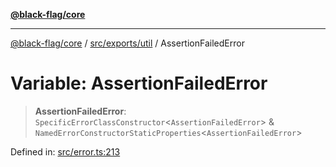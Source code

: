 [**@black-flag/core**](../../../../README.md)

***

[@black-flag/core](../../../../README.md) / [src/exports/util](../README.md) / AssertionFailedError

# Variable: AssertionFailedError

> **AssertionFailedError**: `SpecificErrorClassConstructor`\<`AssertionFailedError`\> & `NamedErrorConstructorStaticProperties`\<`AssertionFailedError`\>

Defined in: [src/error.ts:213](https://github.com/Xunnamius/black-flag/blob/54f69b5502007e20a8937998cea6e285d5db6d7c/src/error.ts#L213)
